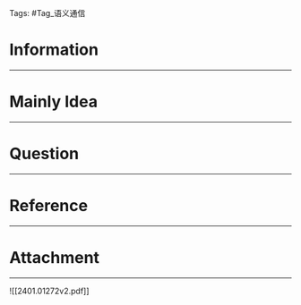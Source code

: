 Tags: #Tag_语义通信 
# Information
---


# Mainly Idea
---


# Question
---


# Reference
---


# Attachment
---
![[2401.01272v2.pdf]]